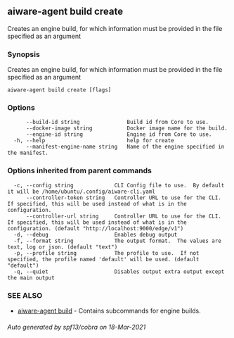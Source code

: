 ## aiware-agent build create

Creates an engine build, for which information must be provided in the file specified as an argument

### Synopsis

Creates an engine build, for which information must be provided in the file specified as an argument

```
aiware-agent build create [flags] 
```

### Options

```
      --build-id string               Build id from Core to use.
      --docker-image string           Docker image name for the build.
      --engine-id string              Engine id from Core to use.
  -h, --help                          help for create
      --manifest-engine-name string   Name of the engine specified in the manifest.
```

### Options inherited from parent commands

```
  -c, --config string             CLI Config file to use.  By default it will be /home/ubuntu/.config/aiware-cli.yaml
      --controller-token string   Controller URL to use for the CLI.  If specified, this will be used instead of what is in the configuration.
      --controller-url string     Controller URL to use for the CLI.  If specified, this will be used instead of what is in the configuration. (default "http://localhost:9000/edge/v1")
  -d, --debug                     Enables debug output
  -f, --format string             The output format.  The values are text, log or json. (default "text")
  -p, --profile string            The profile to use.  If not specified, the profile named 'default' will be used. (default "default")
  -q, --quiet                     Disables output extra output except the main output
```

### SEE ALSO

* [aiware-agent build](/cli/aiware-agent_build.md)	 - Contains subcommands for engine builds.

###### Auto generated by spf13/cobra on 18-Mar-2021
